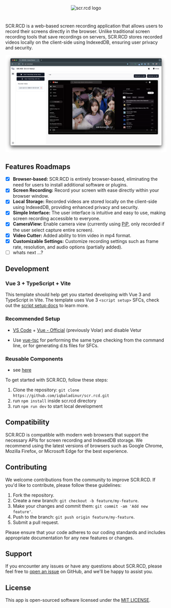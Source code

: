 <p align="center">
  <img src="https://scr-rcd.cloud/logo-tone.png" alt="scr.rcd logo">
</p>

#
SCR.RCD is a web-based screen recording application that allows users to record their screens directly in the browser. Unlike traditional screen recording tools that save recordings on servers, SCR.RCD stores recorded videos locally on the client-side using IndexedDB, ensuring user privacy and security.

![scr.rcd preview](https://raw.githubusercontent.com/iqbaladinur/scr.rcd/master/preview/preview.png)

## Features Roadmaps

- [x] **Browser-based:** SCR.RCD is entirely browser-based, eliminating the need for users to install additional software or plugins.
- [x] **Screen Recording:** Record your screen with ease directly within your browser window.
- [x] **Local Storage:** Recorded videos are stored locally on the client-side using IndexedDB, providing enhanced privacy and security.
- [x] **Simple Interface:** The user interface is intuitive and easy to use, making screen recording accessible to everyone.
- [x] **CameraView:** Enable camera view (currently using [PiP](https://developer.mozilla.org/en-US/docs/Web/API/Picture-in-Picture_API), only recorded if the user select capture entire screen).
- [x] **Video Cutter:** Added ability to trim video in mp4 format. 
- [x] **Customizable Settings:** Customize recording settings such as frame rate, resolution, and audio options (partially added).
- [ ] whats next ...?

## Development

### Vue 3 + TypeScript + Vite

This template should help get you started developing with Vue 3 and TypeScript in Vite. The template uses Vue 3 `<script setup>` SFCs, check out the [script setup docs](https://v3.vuejs.org/api/sfc-script-setup.html#sfc-script-setup) to learn more.

### Recommended Setup

- [VS Code](https://code.visualstudio.com/) + [Vue - Official](https://marketplace.visualstudio.com/items?itemName=Vue.volar) (previously Volar) and disable Vetur

- Use [vue-tsc](https://github.com/vuejs/language-tools/tree/master/packages/tsc) for performing the same type checking from the command line, or for generating d.ts files for SFCs.

### Reusable Components

- see [here](https://www.shadcn-vue.com/docs/introduction.html)

To get started with SCR.RCD, follow these steps:

1. Clone the repository: `git clone https://github.com/iqbaladinur/scr.rcd.git`
2. run ```npm install``` inside scr.rcd directory
3. run ```npm run dev``` to start local development

## Compatibility

SCR.RCD is compatible with modern web browsers that support the necessary APIs for screen recording and IndexedDB storage. We recommend using the latest versions of browsers such as Google Chrome, Mozilla Firefox, or Microsoft Edge for the best experience.

## Contributing

We welcome contributions from the community to improve SCR.RCD. If you'd like to contribute, please follow these guidelines:

1. Fork the repository.
2. Create a new branch: `git checkout -b feature/my-feature`.
3. Make your changes and commit them: `git commit -am 'Add new feature'`.
4. Push to the branch: `git push origin feature/my-feature`.
5. Submit a pull request.

Please ensure that your code adheres to our coding standards and includes appropriate documentation for any new features or changes.

## Support

If you encounter any issues or have any questions about SCR.RCD, please feel free to [open an issue](https://github.com/iqbaladinur/scr.rcd/issues) on GitHub, and we'll be happy to assist you.

## License
This app is open-sourced software licensed under the [MIT LICENSE](https://raw.githubusercontent.com/iqbaladinur/scr.rcd/master/LICENSE).